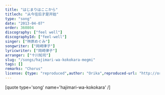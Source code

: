 ```yaml
---
title: "はじまりはここから"
titlech: "从今往后才是开始"
type: "song"
date: "2013-04-07"
order: 360804
discography: ["feel well"]
discographyId: ["feel-well"]
singer: ["林原めぐみ"]
songwriter: ["岡崎律子"]
lyricwriter: ["岡崎律子"]
arranger: ["十川知司"]
slug: "/songs/hajimari-wa-kokokara-megmi"
tags: []
remarks: "Chorus"
license: {type: "reproduced",author: "Orika",reproduced-url: "http://orikamushi.myweb.hinet.net",reproduced-website: "織歌蟲"}
---
```


[quote type='song' name='hajimari-wa-kokokara' /\]
